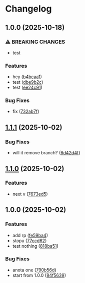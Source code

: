 # Changelog

## 1.0.0 (2025-10-18)


### ⚠ BREAKING CHANGES

* test

### Features

* hey ([b4bcaa1](https://github.com/PTPhongKMF/test-gh-action/commit/b4bcaa19edddeea225742366da6c03c0ecd7ac6a))
* test ([dbe9b2c](https://github.com/PTPhongKMF/test-gh-action/commit/dbe9b2c2959c8370adc989b4f6a0dacdc9932143))
* test ([ee24c91](https://github.com/PTPhongKMF/test-gh-action/commit/ee24c91897ec9fa1399070fac5180e4bf1a79586))


### Bug Fixes

* fix ([732ab7f](https://github.com/PTPhongKMF/test-gh-action/commit/732ab7fea5f249ed4ffe5383c94a69d10aed76d6))

## [1.1.1](https://github.com/PTPhongKMF/test-action/compare/v1.1.0...v1.1.1) (2025-10-02)


### Bug Fixes

* will it remove branch? ([6d42d4f](https://github.com/PTPhongKMF/test-action/commit/6d42d4f53a910f23a73237b5ebb4a10653a12cdb))

## [1.1.0](https://github.com/PTPhongKMF/test-action/compare/v1.0.0...v1.1.0) (2025-10-02)


### Features

* next v ([7673ed5](https://github.com/PTPhongKMF/test-action/commit/7673ed5f8a59a5229401bcb49ecbdfb69f7feed1))

## 1.0.0 (2025-10-02)


### Features

* add rp ([fe59ba4](https://github.com/PTPhongKMF/test-action/commit/fe59ba4cf64a19483480e8d29d31b0e4feff96a9))
* stopu ([77ccd62](https://github.com/PTPhongKMF/test-action/commit/77ccd6297b2aef93783e14a84b3c13bcc08605b7))
* test nothing ([818ba51](https://github.com/PTPhongKMF/test-action/commit/818ba51524899d58cd3d54bb9e6dc6ab566a5c2b))


### Bug Fixes

* anota one ([790b56d](https://github.com/PTPhongKMF/test-action/commit/790b56d965714b22ef32ddc776ca7fa133be90cc))
* start from 1.0.0 ([84f5639](https://github.com/PTPhongKMF/test-action/commit/84f5639ffdbce0b1e8ef71434167424af4bf28c2))
